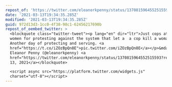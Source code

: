 ```yaml
---
repost_of: 'https://twitter.com/eleanorkpenny/status/1370815964552515593?s=12'
date: '2021-03-13T19:34:35.285Z'
modified: '2021-03-13T19:34:35.285Z'
guid: 972d13d3-1cc0-4f38-98c1-62456217690b
repost_of_oembed_twitter: >
  <blockquote class="twitter-tweet"><p lang="en" dir="ltr">Just cops attacking
  women for protesting against the system that let a  a cop kill a woman.
  Another day of protecting and serving. <a
  href="https://t.co/iZOzBpQn8E">pic.twitter.com/iZOzBpQn8E</a></p>&mdash;
  Eleanor Penny (@eleanorkpenny) <a
  href="https://twitter.com/eleanorkpenny/status/1370815964552515593?ref_src=twsrc%5Etfw">March
  13, 2021</a></blockquote>

  <script async src="https://platform.twitter.com/widgets.js"
  charset="utf-8"></script>
---
```

 
